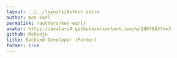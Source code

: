 ```yaml
---
layout: ../../layouts/Author.astro
author: Ken Earl
permalink: /authors/ken-earl/
avatar: https://avatars0.githubusercontent.com/u/1807843?v=3
github: McKenjo
title: Backend Developer (Former)
former: true
---
```

